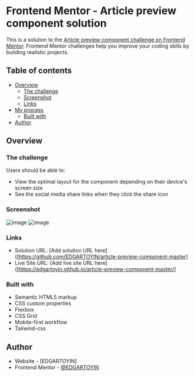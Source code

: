 # Frontend Mentor - Article preview component solution

This is a solution to the [Article preview component challenge on Frontend Mentor](https://www.frontendmentor.io/challenges/article-preview-component-dYBN_pYFT). Frontend Mentor challenges help you improve your coding skills by building realistic projects. 

## Table of contents

- [Overview](#overview)
  - [The challenge](#the-challenge)
  - [Screenshot](#screenshot)
  - [Links](#links)
- [My process](#my-process)
  - [Built with](#built-with)
- [Author](#author)

## Overview

### The challenge

Users should be able to:

- View the optimal layout for the component depending on their device's screen size
- See the social media share links when they click the share icon

### Screenshot
![image](https://github.com/EDGARTOYIN/article-preview-component-master/assets/57578565/b2d321ab-b0ce-4cea-8e1a-12010f377016)
![image](https://github.com/EDGARTOYIN/article-preview-component-master/assets/57578565/39a2cd6a-1d30-4f1b-9505-567e939a8848)



### Links

- Solution URL: [Add solution URL here]([https://github.com/EDGARTOYIN/article-preview-component-master]
- Live Site URL: [Add live site URL here]([https://edgartoyin.github.io/article-preview-component-master/]

### Built with

- Semantic HTML5 markup
- CSS custom properties
- Flexbox
- CSS Grid
- Mobile-first workflow
- Tailwind-css

## Author

- Website - [EDGARTOYIN]
- Frontend Mentor - [@EDGARTOYIN](https://www.frontendmentor.io/profile/EDGARTOYIN)
